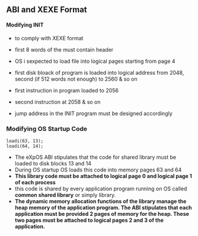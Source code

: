 ## ABI and XEXE Format

#### Modifying INIT
- to comply with XEXE format
- first 8 words of the must contain header
- OS i sexpected to load file into logical pages starting from page 4
- first disk bloack of program is loaded into logical address from 2048, second (if 512 words not enough) to 2560 & so on

- first instruction in program loaded to 2056
- second instruction at 2058 & so on
- jump address in the INIT program must be designed accordingly

### Modifying OS Startup Code
```
loadi(63, 13);
loadi(64, 14);
```
- The eXpOS ABI stipulates that the code for shared library must be loaded to disk blocks 13 and 14
- During OS startup OS loads this code into memory pages 63 and 64
- **This library code must be attached to logical page 0 and logical page 1 of each process**
- this code is shared by every application program running on OS called **common shared library** or simply library.
- **The dynamic memory allocation functions of the library manage the heap memory of the application program. The ABI stipulates that each application must be provided 2 pages of memory for the heap. These two pages must be attached to logical pages 2 and 3 of the application.**
